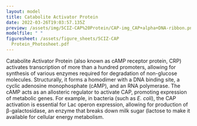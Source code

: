 ```yaml
---
layout: model
title: Catabolite Activator Protein
date: 2022-03-26T19:03:57.135Z
preview: /assets/img/5CIZ-CAP%20Protein/CAP-img_CAP+alpha+DNA-ribbon.png
modelfile: " "
figuresheet: /assets/figure_sheets/5CIZ-CAP
  Protein_Photosheet.pdf
---
```

Catabolite Activator Protein (also known as cAMP receptor protein, CRP) activates transcription of more than a hundred promoters, allowing for synthesis of various enzymes required for degradation of non-glucose molecules. Structurally, it forms a homodimer with a DNA binding site, a cyclic adenosine monophosphate (cAMP), and an RNA polymerase. The cAMP acts as an allosteric regulator to activate CAP, promoting expression of metabolic genes. For example, in bacteria (such as _E. coli_), the CAP activation is essential for Lac operon expression, allowing for production of β-galactosidase, an enzyme that breaks down milk sugar (lactose to make it available for cellular energy metabolism.
